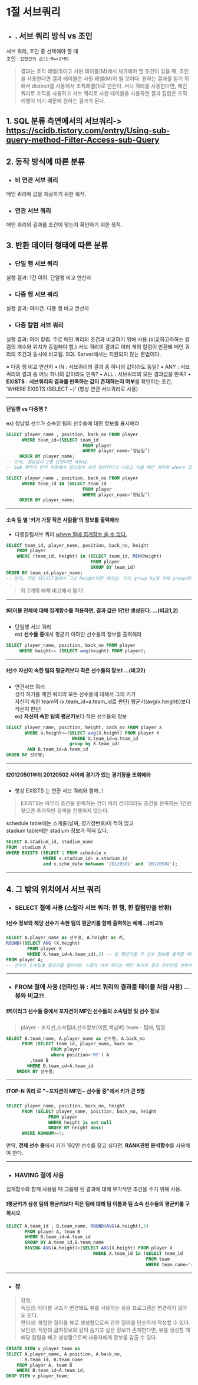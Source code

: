 # 1절 서브쿼리
* ## . 서브 쿼리 방식 vs 조인
서브 쿼리, 조인 중 선택해야 할 때  
조인 : `집합간의 곱(1:M=>1*M)`  
>결과는 조직 레벨(1)이고 사원 테이블(M)에서 체크해야 할 조건이 있을 때, 조인을 사용한다면 결과 테이블은 사원 레벨(M)이 될 것이다. 원하는 결과를 얻기 위해서 distinct를 사용해서 조직레벨(1)로 만든다. 서브 쿼리를 사용한다면, 메인 쿼리로 조직을 사용하고 서브 쿼리로 사원 테이블을 사용하면 결과 집합은 조직 레벨이 되기 때문에 원하는 결과가 된다.

## 1. SQL 분류 측면에서의 서브쿼리-> https://scidb.tistory.com/entry/Using-sub-query-method-Filter-Access-sub-Query  

## 2. 동작 방식에 따른 분류  
* ### 비 연관 서브 쿼리  
메인 쿼리에 값을 제공하기 위한 목적.  
* ### 연관 서브 쿼리  
메인 쿼리의 결과를 조건이 맞는지 확인하기 위한 목적.  

## 3. 반환 데이터 형태에 따른 분류
* ### 단일 행 서브 쿼리  
실행 결과: 1건 이하. 단일행 비교 연산자
* ### 다중 행 서브 쿼리  
실행 결과: 여러건. 다중 행 비교 연산자
* ### 다중 칼럼 서브 쿼리  
실행 결과: 여러 칼럼. 주로 메인 쿼리의 조건과 비교하기 위해 사용.(비교하고자하는 칼럼의 개수와 위치가 동일해야 함.) 서브 쿼리의 결과로 여러 개의 칼럼이 반환돼 메인 쿼리의 조건과 동시에 비교됨. SQL Server에서는 지원되지 않는 문법이다.

※ 다중 행 비교 연산자
•	IN : 서브쿼리의 결과 중 하나의 값이라도 동일?
•	ANY : 서브쿼리의 결과 중 어느 하나의 값이라도 만족?
•	ALL : 서브쿼리의 모든 결과값을 만족?
•	**EXISTS** : **서브쿼리의 결과를 만족하는 값이 존재하는지 여부**를 확인하는 조건, ‘WHERE EXISTS (SELECT ~)’ (항상 연관 서브쿼리로 사용)

-----------------------------------------------------------------------------------------------
#### 단일행 vs 다중행 ?  
ex) 정남일 선수가 소속된 팀의 선수들에 대한 정보를 표시해라
```sql
SELECT player_name , position, back_no FROM player
      WHERE team_id=(SELECT team_id 
                             FROM player
                             WHERE player_name=’정남일’)
     ORDER BY player_name;
-- 만약, 정남일이 2명 있었다면 에러남.  
-- Sub 쿼리가 먼저 작동해서 정남일이 속한 팀아이디가 나오고 이를 메인 쿼리의 where 조건절에서 이용한다.

SELECT player_name , position, back_no FROM player
      WHERE team_id IN (SELECT team_id 
                             FROM player
                             WHERE player_name=’정남일’)
     ORDER BY player_name;
```
-----------------------------------------------------------------------------------------------
#### 소속 팀 별 '키가 가장 작은 사람들'의 정보를 출력해라 
- 다중칼럼서브 쿼리
[where 절에 집계함수 쓸 수 없다.](https://github.com/SSU-PaceMaker/SQLD/blob/master/Chapter/2-1/2-1-6.md#%EA%B0%80%EC%9E%A5-%EC%A4%91%EC%9A%94---select-%EB%AC%B8%EC%9E%A5-%EC%8B%A4%ED%96%89-%EC%88%9C%EC%84%9C)   
```sql
SELECT team_id, player_name, position, back_no, height 
    FROM player
    WHERE (team_id, height) in (SELECT team_id, MIN(height) 
                                FROM player
                                GROUP BY team_id)
ORDER BY team_id,player_name;
-- 만약, 작은 SELECT절에서 그냥 height이면 에러남. 이미 group by에 의해 group되어서 team_id의 개수와 그냥 height의 개수는 다름
```
> 뒤 2개의 예제 비교해서 암기!
-----------------------------------------------------------------------------------------------

#### ❗테이블 전체에 대해 집계함수를 적용하면, 결과 값은 1건만 생성된다. ...(비교1,2)  
- 단일행 서브 쿼리  
ex) **선수들 중**에서 평균키 이하인 선수들의 정보를 출력해라  
```sql
SELECT player_name, position, back_no FROM player
     WHERE height<= (SELECT avg(height) FROM player);
```
-----------------------------------------------------------------------------------------------

#### ❗선수 자신이 속한 팀의 평균키보다 작은 선수들의 정보❗ ...(비교2)  
- 연관서브 쿼리    
생각 하기를 메인 쿼리의 모든 선수들에 대해서 그의 키가   
자신이 속한 team의 (x.team_id=a.team_id로 판단) 평균키(avg(x.height))보다 작은지 판단!  
ex) **자신이 속한 팀의 평균키**보다 작은 선수들의 정보
```sql
SELECT player_name, position, height, back_no FROM player a
       WHERE a.height<=(SELECT avg(X.height) FROM player X
                         WHERE X.team_id=a.team_id
                        group by X.team_id)
        AND B.team_id=A.team_id
ORDER BY 선수명;
```
-----------------------------------------------------------------------------------------------

#### ❗20120501부터 20120502 사이에 경기가 있는 경기장을 조회해라  
- 항상 EXISTS 는 연관 서브 쿼리와 함께..!  
>EXISTS는 아무리 조건을 만족하는 건이 여러 건이더라도 조건을 만족하는 1건만 찾으면 추가적인 검색을 진행하지 않는다.  

schedule table에는 스케줄(날짜, 경기장번호)이 적혀 있고  
stadium table에는 stadium 정보가 적혀 있다.  
```sql
SELECT A.stadium_id, stadium_name
FROM  stadium A
WHERE EXISTS (SELECT 1 FROM schedule x
              WHERE x.stadium_id= a.stadium_id
              and x.sche_date between '20120501' and '20120502');
```

-----------------------------------------------------------------------------------------------

## 4. 그 밖의 위치에서 서브 쿼리  
* ### SELECT 절에 사용 (스칼라 서브 쿼리: 한 행, 한 칼럼만을 반환)  

#### ❗선수 정보와 해당 선수가 속한 팀의 평균키를 함께 출력하는 예제...(비교1)  
```sql
SELECT A.player_name as 선수명, A.height as 키, 
ROUND((SELECT AVG (X.height) 
        FROM player X
        WHERE X.team_id=A.team_id),3) -- 팀 평균키를 각 선수 정보를 출력할 때마다 같이 출력한다  
FROM player A;
-- 선수의 소속팀별 평균키를 알아내는 스칼라 서브 쿼리는 메인 쿼리의 결과 건수만큼 반복수행 된다.  
```
-----------------------------------------------------------------------------------------------

* ### FROM 절에 사용 (인라인 뷰 : 서브 쿼리의 결과를 테이블 처럼 사용)  ...뷰와 비교?!  

#### ❗케이리그 선수들 중에서 포지션이 MF인 선수들의 소속팀명 및 선수 정보  
>player - 포지션,소속팀id,선수정보(이름,백넘버)
team - 팀id, 팀명

```sql
SELECT B.team_name, A.player_name as 선수명, A.back_no 
      FROM (SELECT team_id, player_name, back_no
                 FROM player
                 where position='MF') A
         ,team B
        WHERE B.team_id=A.team_id
    ORDER BY 선수명;
```

-----------------------------------------------------------------------------------------------

#### ❗TOP-N 쿼리 로  "~포지션이 MF인~ 선수들 중"에서 키가 큰 5명
```sql
SELECT player_name, position, back_no, height
      FROM (SELECT player_name, position, back_no, height
                FROM player
                WHERE height is not null
                ORDER BY height desc)
      WHERE ROWNUM<=5;
``` 
만약, **전체 선수 중**에서 키가 192인 선수를 찾고 싶다면, **RANK관련 분석함수**를 사용해야 한다.

-----------------------------------------------------------------------------------------------

* ### HAVING 절에 사용
집계합수와 함께 사용될 때 그룹핑 된 결과에 대해 부가적인 조건을 주기 위해 사용.
#### ❗평균키가 삼성 팀의 평균키보다 작은 팀에 대해 팀 이름과 팀 소속 선수들의 평균키를 구하시오
```sql
SELECT A.team_id , B.team_name, ROUND(AVG(A.height),3)
       FROM player A, team B
       WHERE B.team_id=A.team_id
       GROUP BY A.team_id,B.team_name
       HAVING AVG(A.height)<(SELECT AVG(X.height) FROM player X 
                                 WHERE X.team_id in (SELECT team_id
                                                     FROM team
                                                     WHERE team_name='삼성'))
```
-----------------------------------------------------------------------------------------------

* ### 뷰
>장점:  
독립성: 테이블 구조가 변경돼도 뷰를 사용하는 응용 프로그램은 변경하지 않아도 된다.  
편리성: 복잡한 질의를 뷰로 생성함으로써 관련 질의를 단순하게 작성할 수 있다.  
보안성: 직원의 급여정보와 같이 숨기고 싶은 정보가 존재한다면, 뷰를 생성할 때 해당 칼럼을 빼고 생성함으로써 사용자에게 정보를 감출 수 있다.  
```sql
CREATE VIEW v_player_team as
SELECT A.player_name, A.position, A.back_no, 
       B.team_id, B.team_name
    FROM player A, team B
    WHERE B.team_id=A.team_id;
DROP VIEW v_player_team;
```
